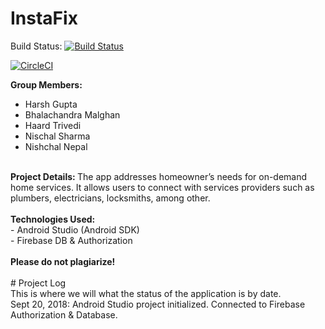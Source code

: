 # InstaFix

Build Status: 
[![Build Status](https://circleci.com/gh/guptaharsh25/InstaFix.svg?style=svg)](https://circleci.com/gh/guptaharsh25/InstaFix)

[![CircleCI](https://circleci.com/gh/guptaharsh25/InstaFix.svg?style=svg&circle-token=7e04bb522f54e268680cc73c7650ccb042a95773)](https://circleci.com/gh/guptaharsh25/InstaFix)

<b>Group Members:</b></br>
 - Harsh Gupta</br>
 - Bhalachandra Malghan</br>
 - Haard Trivedi</br>
 - Nischal Sharma</br>
 - Nishchal Nepal</br>
 </br>
 <b>Project Details: </b>The app addresses homeowner’s needs for on-demand home services. It allows users to connect with services providers such as plumbers, electricians, locksmiths, among other.
 </br>
 </br>
 <b>Technologies Used: </b></br>
  - Android Studio (Android SDK)</br>
  - Firebase DB & Authorization
 </br>
 </br>
<b>Please do not plagiarize!</b>

</br>
</br>
# Project Log
</br>This is where we will what the status of the application is by date.
</br>
Sept 20, 2018: Android Studio project initialized. Connected to Firebase Authorization & Database.
